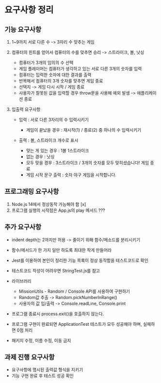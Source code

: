 # 요구사항 정리

## 기능 요구사항

   1. 1~9까지 서로 다른 수 -> 3자리 수 맞추는 게임

   2. 컴퓨터의 힌트를 얻어서 컴퓨터의 수를 맞추면 승리 -> 스트라이크, 볼, 낫싱

      - 컴퓨터가 3개의 임의의 수 선택
      - 게임 플레이어는 컴퓨터가 생각하고 있는 서로 다른 3개의 숫자를 입력
      - 컴퓨터는 입력한 숫자에 대한 결과를 출력
      - 반복해서 컴퓨터의 3개 숫자를 맞추면 게임 종료
      - 선택지 -> 게임 다시 시작 / 게임 종료
      - 사용자가 잘못된 값을 입력할 경우 throw문을 사용해 예외 발생 -> 애플리케이션 종료

   3. 입출력 요구사항

      - 입력 : 서로 다른 3자리의 수 입력시키기

        - 게임이 끝났을 경우 : 재시작(1) / 종료(2) 중 하나의 수 입력시키기

      - 출력 : 볼, 스트라이크 개수로 표시
        - 맞는 게 있는 경우 : 1볼 1스트라이크
        - 없는 경우 : 낫싱
        - 모두 맞을 경우 : 3스트라이크 / 3개의 숫자를 모두 맞히셨습니다! 게임 종료
        - 게임 시작 문구 출력 : 숫자 야구 게임을 시작합니다.

## 프로그래밍 요구사항

   1. Node.js 14에서 정상동작 가능해야 함 [x]
   2. 프로그램 실행의 시작점은 App.js의 play 메서드 ???

## 추가 요구사항

   - indent depth는 2까지만 허용 -> 줄이기 위해 함수/메소드를 분리시키기
   - 함수/메서드가 한 가지 일만 하도록 최대한 작게 만들어라
   - Jest를 이용하여 본인이 정리한 기능 목록이 정상 동작함을 테스트코드로 확인
   - 테스트코드 작성이 어려우면 StringTest.js를 참고

   - 라이브러리

     - MissionUtils - Random / Console API를 사용하여 구현하기
     - Random값 추출 -> Random.pickNumberInRange()
     - 사용자의 값 입/출력 -> Console.readLine, Console.print

   - 프로그램 종료시 process.exit()을 호출하지 않는다.
   - 프로그램 구현이 완료되면 ApplicationTest 테스트가 모두 성공해야 하며, 실패하면 0점 처리
   - 패키지 수정, 이름 수정, 이동 금지

## 과제 진행 요구사항

   - 요구사항에 명시된 출력값 형식을 지키기
   - 기능 구현 완료 후 테스트 성공 확인
